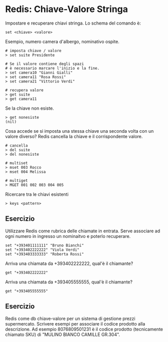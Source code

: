 Redis: Chiave-Valore Stringa 
=============================

Impostare e recuperare chiavi stringa.
Lo schema del comando è:

    set <chiave> <valore>

Esempio, numero camera d'albergo, nominativo ospite.
	
    # imposta chiave / valore
    > set suite Presidente
	
    # Se il valore contiene degli spazi 
	# è necessario marcare l'inizio e la fine.
    > set camera10 "Gianni Gialli"
	> set camera11 "Rosa Rossi"
    > set camera21 "Vittorio Verdi" 

	# recupera valore
	> get suite
    > get camera11
    
Se la chiave non esiste.

    > get nonesiste
    (nil)

Cosa accede se si imposta una stessa 
chiave una seconda volta con un valore diverso?
Redis cancella la chiave e il corrispondente valore.

	# cancella
    > del suite
	> del nonesiste

	# multiset
	> mset 003 Rocco 
	> mset 004 Melissa
	
	# multiget
	> MGET 001 002 003 004 005
	
Ricercare tra le chiavi esistenti

	> keys <pattern>

Esercizio 
---------
Utilizzare Redis come rubrica delle chiamate in entrata.
Serve associare ad ogni numero in ingresso un nominaitvo e poterlo recuperare.

    set "+393401111111" "Bruno Bianchi"
    set "+393402222222" "Viola Verdi"
    set "+393403333333" "Roberta Rossi"

Arriva una chiamata da +393402222222, qual'è il chiamante?

    get "+393402222222"

Arriva una chiamata da +393405555555, qual'è il chiamante?

    get "+393405555555"

Esercizio 
---------
Redis come db chiave-valore per un sistema di gestione prezzi supermercato.
Scrivere esempi per associare il codice prodotto alla descrizione.
Ad esempio 8076809501231 è il codice prodotto (tecnicamente chiamato SKU) di "MULINO BIANCO CAMILLE GR.304".


